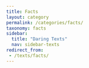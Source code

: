 ```yaml
---
title: Facts
layout: category
permalink: /categories/facts/
taxonomy: facts
sidebar:
  title: "Daring Texts"
  nav: sidebar-texts
redirect_from: 
 - /texts/facts/
---
```

